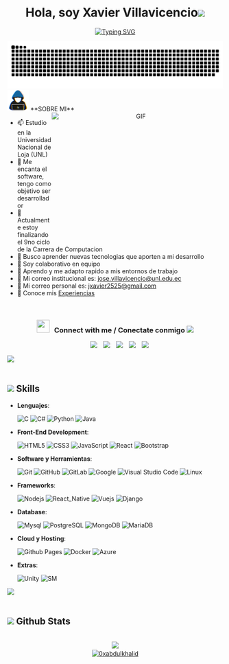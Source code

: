<!--- Nombre -->
<h1 align="center"><b>Hola, soy Xavier Villavicencio</b><img src="https://media.giphy.com/media/hvRJCLFzcasrR4ia7z/giphy.gif" width="35"></h1>

<!-- Texto -->
<p align="center">
<a href="https://git.io/typing-svg"><img src="https://readme-typing-svg.demolab.com?font=Fira+Code&duration=2500&pause=1000&center=true&random=false&width=435&lines=Ciencias+de+la+Computaci%C3%B3n;back+end+y+front+end;FullStack+developer+%7C+NodeJs++;ReactJs+%7C+Django+%7C+MySQL;PostgreSQL%7C+API+REST" alt="Typing SVG" /></a>
</p>

<!--- snake -->
<picture>
  <source
    media="(prefers-color-scheme: dark)"
    srcset="https://raw.githubusercontent.com/platane/snk/output/github-contribution-grid-snake-dark.svg"
  />
  <source
    media="(prefers-color-scheme: light)"
    srcset="https://raw.githubusercontent.com/platane/snk/output/github-contribution-grid-snake.svg"
  />
  <img
    alt="github contribution grid snake animation"
    src="https://raw.githubusercontent.com/platane/snk/output/github-contribution-grid-snake.svg"
  />
</picture>

<!--- sobre mi -->
<br>
<picture><img src = "https://github.com/0xAbdulKhalid/0xAbdulKhalid/raw/main/assets/mdImages/about_me.gif" width = 50px></picture> **SOBRE MI**

<a target="_blank" align="center">
  <img align="right" top="500" height="300" width="400" alt="GIF" src="https://media.giphy.com/media/SWoSkN6DxTszqIKEqv/giphy.gif">
</a>

- 📫 Estudio en la Universidad Nacional de Loja (UNL)
- 🤔 Me encanta el software, tengo como objetivo ser desarrollador
- 🌱 Actualmente estoy finalizando el 9no ciclo de la Carrera de Computacion
- 🔭 Busco aprender nuevas tecnologias que aporten a mi desarrollo
- 👯 Soy colaborativo en equipo
- 📝 Aprendo y me adapto rapido a mis entornos de trabajo
- 💬 Mi correo institucional es: jose.villavicencio@unl.edu.ec
- 💬 Mi correo personal es: jxavier2525@gmail.com
- 📄 Conoce mis <a href="https://xavierlvill2525.github.io/portfolio/" target="blank" >Experiencias</a>

<!--- Redes sociales -->
<br/>
<h3 align="center" > <img src="https://media.giphy.com/media/iY8CRBdQXODJSCERIr/giphy.gif" width="30" height="30" style="margin-right: 10px;">Connect with me / Conectate conmigo <img src='https://raw.githubusercontent.com/ShahriarShafin/ShahriarShafin/main/Assets/handshake.gif' width="100px"> </h3>

<p align="center">

<div align="center"  class="icons-social" style="margin-left: 10px;">
<a style="margin-left: 10px;"  target="_blank" href="https://www.linkedin.com/in/jose-xavier-villavicencio-aldaz-9529b8216/"><img src="https://img.icons8.com/doodle/40/000000/linkedin--v2.png"></a>
<a style="margin-left: 10px;" target="_blank" href="https://github.com/XavierlVill2525"><img src="https://img.icons8.com/doodle/40/000000/github--v1.png"></a>
<a style="margin-left: 10px;" target="_blank" href="https://www.facebook.com/xavier.villavisencio"> <img src="https://img.icons8.com/doodle/40/000000/facebook-new--v2.png"></a>	 
<a style="margin-left: 10px;" target="_blank" href="https://www.instagram.com/xavier_villavicencio_a/"><img src="https://img.icons8.com/doodle/40/000000/instagram-new--v2.png"></a>
<a style="margin-left: 10px;" target="_blank" href="https://open.spotify.com/user/p8rcjihv39hn5e07amzoyn2p8"><img src="https://img.icons8.com/doodle/40/000000/spotify--v2.png"></a>
</div>

</p>

<!--- Habilidades -->
<img src="https://user-images.githubusercontent.com/73097560/115834477-dbab4500-a447-11eb-908a-139a6edaec5c.gif"><br><br>

## <img src="https://media2.giphy.com/media/QssGEmpkyEOhBCb7e1/giphy.gif?cid=ecf05e47a0n3gi1bfqntqmob8g9aid1oyj2wr3ds3mg700bl&rid=giphy.gif" width ="25"><b> Skills</b>

<p align="center">

- **Lenguajes**:
    
    ![C](https://img.shields.io/badge/C%20-%232370ED.svg?style=for-the-badge&logo=c&logoColor=white)
    ![C#](https://img.shields.io/badge/C%23-239120?style=for-the-badge&logo=c-sharp&logoColor=white)
    ![Python](https://img.shields.io/badge/Python%20-%2314354C.svg?style=for-the-badge&logo=python&logoColor=white)
    ![Java](https://img.shields.io/badge/Java-ED8B00?style=for-the-badge&logo=openjdk&logoColor=white)
    <!---![C++](https://img.shields.io/badge/C++%20-%2300599C.svg?style=for-the-badge&logo=c%2B%2B&logoColor=white)-->
    
- **Front-End Development**:

   ![HTML5](https://img.shields.io/badge/HTML5%20-%23E34F26.svg?style=for-the-badge&logo=html5&logoColor=white)
   ![CSS3](https://img.shields.io/badge/CSS%20-%231572B6.svg?style=for-the-badge&logo=css3&logoColor=white)
   ![JavaScript](https://img.shields.io/badge/JavaScript%20-%23F7DF1E.svg?style=for-the-badge&logo=javascript&logoColor=black)
   ![React](https://img.shields.io/badge/React-20232A?style=for-the-badge&logo=react&logoColor=61DAFB)
   ![Bootstrap](https://img.shields.io/badge/Bootstrap-563D7C?style=for-the-badge&logo=bootstrap&logoColor=white)
   

- **Software y Herramientas**:

    ![Git](https://img.shields.io/badge/git-%23F05033.svg?style=for-the-badge&logo=git&logoColor=white)
    ![GitHub](https://img.shields.io/badge/github-%23121011.svg?style=for-the-badge&logo=github&logoColor=white)
    ![GitLab](https://img.shields.io/badge/GitLab-330F63?style=for-the-badge&logo=gitlab&logoColor=white)
    ![Google](https://img.shields.io/badge/google-%234285F4.svg?style=for-the-badge&logo=google&logoColor=white)
    ![Visual Studio Code](https://img.shields.io/badge/Visual%20Studio%20Code-0078d7.svg?style=for-the-badge&logo=visual-studio-code&logoColor=white)
    ![Linux](https://img.shields.io/badge/Linux-FCC624?style=for-the-badge&logo=linux&logoColor=black) 

- **Frameworks**:

    ![Nodejs](https://img.shields.io/badge/Node.js-43853D?style=for-the-badge&logo=node.js&logoColor=white)
    ![React_Native](https://img.shields.io/badge/React_Native-20232A?style=for-the-badge&logo=react&logoColor=61DAFB)
    ![Vuejs](https://img.shields.io/badge/Vue.js-35495E?style=for-the-badge&logo=vue.js&logoColor=4FC08D)
    ![Django](https://img.shields.io/badge/Django-092E20?style=for-the-badge&logo=django&logoColor=white)



- **Database**:

    ![Mysql](https://img.shields.io/badge/MySQL-00000F?style=for-the-badge&logo=mysql&logoColor=white)
    ![PostgreSQL](https://img.shields.io/badge/PostgreSQL-316192?style=for-the-badge&logo=postgresql&logoColor=white)
    ![MongoDB](https://img.shields.io/badge/MongoDB-4EA94B?style=for-the-badge&logo=mongodb&logoColor=white)
    ![MariaDB](https://img.shields.io/badge/MariaDB-003545?style=for-the-badge&logo=mariadb&logoColor=white)


- **Cloud y Hosting**:

    ![Github Pages](https://img.shields.io/badge/GitHub%20Pages-%23327FC7.svg?style=for-the-badge&logo=github&logoColor=white)
    ![Docker](https://img.shields.io/badge/docker-0089D6?style=for-the-badge&logo=docker&logoColor=white)
    ![Azure](https://img.shields.io/badge/Microsoft_Azure-0089D6?style=for-the-badge&logo=microsoft-azure&logoColor=white)


- **Extras**:

    ![Unity](https://img.shields.io/badge/Unity-100000?style=for-the-badge&logo=unity&logoColor=white)
    ![SM](https://img.shields.io/badge/Mantenimiento%20de%20Sistemas-239120?style=for-the-badge&logo=-sharp&logoColor=white)
</p>


<img src="https://user-images.githubusercontent.com/73097560/115834477-dbab4500-a447-11eb-908a-139a6edaec5c.gif"><br><br>


<!--- Estadisticas de github -->

## <img src="https://media.giphy.com/media/iY8CRBdQXODJSCERIr/giphy.gif" width="35"><b> Github Stats </b>
<br>

<div align="center">

<a href="https://github.com/Graclyxz">
  <img src="https://github-readme-stats.vercel.app/api?username=Graclyxz&include_all_commits=true&count_private=true&show_icons=true&line_height=20&title_color=7A7ADB&icon_color=2234AE&text_color=D3D3D3&bg_color=0,000000,130F40" width="450"/>
  <br>
  <img src="https://github-readme-stats.vercel.app/api/top-langs?username=Graclyxz&show_icons=true&locale=en&layout=compact&line_height=20&title_color=7A7ADB&icon_color=2234AE&text_color=D3D3D3&bg_color=0,000000,130F40" width="375"  alt="0xabdulkhalid"/>

</a>
</div>


